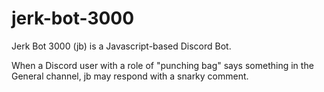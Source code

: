 # jerk-bot-3000

Jerk Bot 3000 (jb) is a Javascript-based Discord Bot.

When a Discord user with a role of "punching bag" says something in the General channel, jb may respond with a snarky comment.
